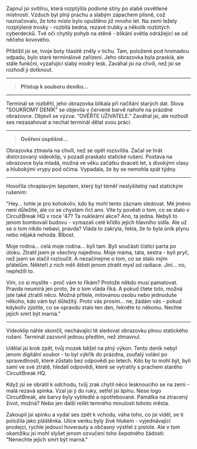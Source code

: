 Zapnul jsi svítilnu, která rozptýlila podivné stíny po slabě osvětlené místnosti. Vzduch byl plný prachu a slabým zápachem plísně, což naznačovalo, že toto místo bylo opuštěno již mnoho let. Na zemi ležely rozptýlené trosky - rozbitá bedna, rezavé trubky a několik rozbitých cyberdecků. Tvé oči chytily pohyb na stěně - blikání světla odrážející se od něčeho kovového.

Přiblížil jsi se, tvoje boty hlasitě zněly v tichu. Tam, položené pod hromadou odpadu, bylo staré terminálové zařízení. Jeho obrazovka byla prasklá, ale stále funkční, vyzařující slabý modrý lesk. Zaváhal jsi na chvíli, než jsi se rozhodl ji dotknout.

---

> **Přístup k souboru deníku...**

---

Terminál se rozběhl, jeho obrazovka blikala při načítání starých dat. Slova "SOUKROMÝ DENÍK" se objevila v červené barvě nahoře na prázdné obrazovce. Objevil se výzva: "OVĚŘTE UŽIVATELE." Zaváhal jsi, ale rozhodl ses nezasahovat a nechat terminál dělat svou práci.

---

> **Ověření úspěšné...**

Obrazovka ztmavla na chvíli, než se opět rozsvítila. Začal se hrát distorzovaný videoklip, v pozadí praskalo statické rušení. Postava na obrazovce byla mladá, možná ve věku začátku dvaceti let, s divokými vlasy a hlubokými vrypy pod očima. Vypadala, že by se nemohla spát týdny.

---

Hovořila chraplavým šepotem, který byl téměř neslyšitelný nad statickým rušením:

"Hey... tohle je pro kohokoliv, kdo by mohl tento záznam sledovat. Mé jméno není důležité, ale co se chystám říct ano. Víte ty pověsti o tom, co se stalo v CircuitBreak HQ v roce '47? Ta nukleární akce? Ano, ta jedna. Nebyli to jenom bombovali budovu - vymazali celé křídlo jejich hlavního sídla. Ale už se o tom nikdo nebaví, pravda? Vláda to zakryla, řekla, že to byla únik plynu nebo nějaká nehoda. Blbost.

Moje rodina... celá moje rodina... byli tam. Byli součástí čistící parta po útoku. Ztratil jsem je všechny najednou. Moje máma, táta, sestra - byli pryč, než jsem se stačil rozloučit. A nezačínejme o tom, co se stalo mým přátelům. Někteří z nich měli štěstí jenom ztratit mysl od radiace. Jiní... no, nepřežili to.

Vím, co si myslíte - proč vám to říkám? Protože někdo musí pamatovat. Pravda neumírá jen proto, že o tom vláda říká. A pokud čtete toto, možná jste také ztratili něco. Možná přítele, milovanou osobu nebo jednoduše někoho, kdo vám byl důležitý. Proto vás prosím... ne, žádám vás - pokud kdykoliv zjistíte, co se opravdu stalo ten den, řekněte to někomu. Nechte jejich smrt být marná."

---

Videoklip náhle skončil, nechávající tě sledovat obrazovku plnou statického rušení. Terminál zazvonil jednou předtím, než ztmavnul.

Udělal jsi krok zpět, tvůj mozek běžel na plný výkon. Tento deník nebyl jenom digitální soubor - to byl výkřik do prázdna, zoufalý volání po spravedlnosti, které zůstalo bez odpovědi po letech. Kdo by to mohl být, byli sami ve své ztrátě, hledali odpovědi, které se vytratily s prachem starého CircuitBreak HQ.

Když jsi se obrátil k odchodu, tvůj zrak chytil něco lesknoucího se na zemi - malá rezavá spinka. Vzal jsi ji do ruky, setřel jsi špínu. Nese logo CircuitBreak, ale barvy byly vybledlé a opotřebované. Památka na ztracený život, možná? Nebo jen další relikt temného minulosti tohoto města.

Zakoupil jsi spinku a vydal ses zpět k vchodu, váha toho, co jsi viděl, se ti položila jako pláštěnka. Ulice venku byly živé hlukem - vyjednávající prodejci, rychle jedoucí hoverauty a občasný výstřel z pistole. Ale v tom okamžiku jsi mohl slyšet jenom ozvučení toho šepotného žádosti: "Nenechte jejich smrt být marná."
